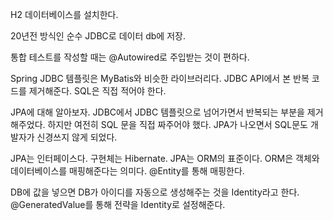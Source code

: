 H2 데이터베이스를 설치한다.

20년전 방식인 순수 JDBC로 데이터 db에 저장.

통합 테스트를 작성할 때는 @Autowired로 주입받는 것이 편하다. 

Spring JDBC 템플릿은 MyBatis와 비슷한 라이브러리다. JDBC API에서 본 반복 코드를 제거해준다.
SQL은 직접 적어야 한다. 

JPA에 대해 알아보자.
JDBC에서 JDBC 템플릿으로 넘어가면서 반복되는 부분을 제거해주었다. 하지만 여전히 SQL 문을 직접 짜주어야 했다. JPA가 나오면서 SQL문도 개발자가 신경쓰지 않게 되었다.

JPA는 인터페이스다. 구현체는 Hibernate. 
JPA는 ORM의 표준이다. ORM은 객체와 데이터베이스를 매핑해준다는 의미다. 
@Entity를 통해 매핑한다. 

DB에 값을 넣으면 DB가 아이디를 자동으로 생성해주는 것을 Identity라고 한다. 
@GeneratedValue를 통해 전략을 Identity로 설정해준다. 